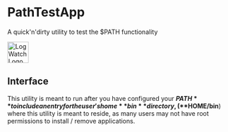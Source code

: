 # PathTestApp

A quick'n'dirty utility to test the $PATH functionality

<img alt="LogWatch Logo" src="http://ideaware.xyz/images/PathTestApp.png" width="48px" height="48px" />

## Interface

This utility is meant to run after you have configured your **$PATH** to include an entry for the user's home **bin** directory, (**$HOME/bin**) where this utility is meant to reside, as many users may not have root permissions to install / remove applications.